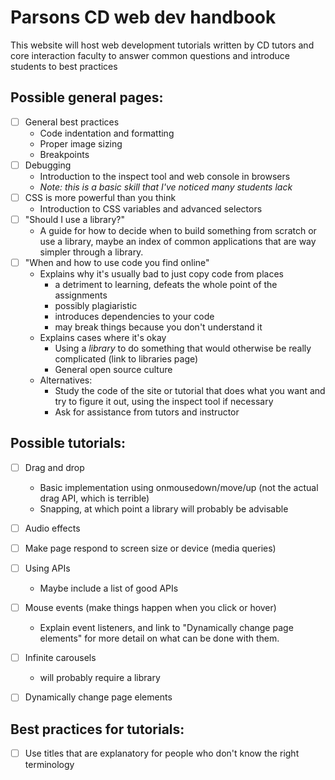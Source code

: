 # Parsons CD web dev handbook
This website will host web development tutorials written by CD tutors and core interaction faculty to answer common questions and introduce students to best practices

## Possible general pages:
- [ ] General best practices
  - Code indentation and formatting
  - Proper image sizing
  - Breakpoints
- [ ] Debugging
  - Introduction to the inspect tool and web console in browsers
  - *Note: this is a basic skill that I've noticed many students lack*
- [ ] CSS is more powerful than you think
  - Introduction to CSS variables and advanced selectors
- [ ] "Should I use a library?"
  - A guide for how to decide when to build something from scratch or use a library, maybe an index of common applications that are way simpler through a library.
- [ ] "When and how to use code you find online"
  - Explains why it's usually bad to just copy code from places
    - a detriment to learning, defeats the whole point of the assignments
    - possibly plagiaristic
    - introduces dependencies to your code
    - may break things because you don't understand it
  - Explains cases where it's okay
    - Using a *library* to do something that would otherwise be really complicated (link to libraries page)
    - General open source culture
  - Alternatives:
    - Study the code of the site or tutorial that does what you want and try to figure it out, using the inspect tool if necessary
    - Ask for assistance from tutors and instructor


## Possible tutorials:
- [ ] Drag and drop
  - Basic implementation using onmousedown/move/up (not the actual drag API, which is terrible)
  - Snapping, at which point a library will probably be advisable
- [ ] Audio effects
- [ ] Make page respond to screen size or device (media queries)
- [ ] Using APIs
  - Maybe include a list of good APIs
- [ ] Mouse events (make things happen when you click or hover)
  - Explain event listeners, and link to "Dynamically change page elements" for more detail on what can be done with them.
- [ ] Infinite carousels
  - will probably require a library
- [ ] Dynamically change page elements


## Best practices for tutorials:
- [ ] Use titles that are explanatory for people who don't know the right terminology
